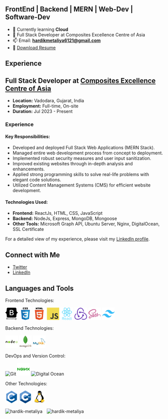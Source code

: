 ## FrontEnd | Backend | MERN | Web-Dev | Software-Dev

- 🌱 Currently learning **Cloud**
- 💼 Full Stack Developer at Composites Excellence Centre of Asia
- 📫 Email: **hardikmetaliya6121@gmail.com**
- 📄 [Download Resume](https://drive.google.com/uc?export=download&id=1Rn_CVHbOwP1wbPkqhWxU5Q0k0nELgA4A)

## Experience
## Full Stack Developer at [Composites Excellence Centre of Asia](https://cecaasia.com)

- **Location:** Vadodara, Gujarat, India
- **Employment:** Full-time, On-site
- **Duration:** Jul 2023 - Present

### Experience

#### Key Responsibilities:

- Developed and deployed Full Stack Web Applications (MERN Stack).
- Managed entire web development process from concept to deployment.
- Implemented robust security measures and user input sanitization.
- Improved existing websites through in-depth analysis and enhancements.
- Applied strong programming skills to solve real-life problems with elegant code solutions.
- Utilized Content Management Systems (CMS) for efficient website development.

#### Technologies Used:

- **Frontend:** ReactJs, HTML, CSS, JavaScript
- **Backend:** NodeJs, Express, MongoDB, Mongoose
- **Other Tools:** Microsoft Graph API, Ubuntu Server, Nginx, DigitalOcean, SSL Certificate

For a detailed view of my experience, please visit my [LinkedIn profile](https://www.linkedin.com/in/hardikmetaliya/).

## Connect with Me

- [Twitter](https://twitter.com/hardikmetaliya8)
- [LinkedIn](https://www.linkedin.com/in/hardikmetaliya/)

## Languages and Tools

<p align="center">

Frontend Technologies:
<p align='left'>
  <img src="https://raw.githubusercontent.com/devicons/devicon/master/icons/bootstrap/bootstrap-plain-wordmark.svg" alt="Bootstrap" width="40" height="40" />
  <img src="https://raw.githubusercontent.com/devicons/devicon/master/icons/css3/css3-original-wordmark.svg" alt="CSS3" width="40" height="40" />
  <img src="https://raw.githubusercontent.com/devicons/devicon/master/icons/html5/html5-original-wordmark.svg" alt="HTML5" width="40" height="40" />
  <img src="https://raw.githubusercontent.com/devicons/devicon/master/icons/javascript/javascript-original.svg" alt="JavaScript" width="40" height="40" />
  <img src="https://raw.githubusercontent.com/devicons/devicon/master/icons/react/react-original-wordmark.svg" alt="React" width="40" height="40" />
  <img src="https://raw.githubusercontent.com/devicons/devicon/master/icons/redux/redux-original.svg" alt="Redux" width="40" height="40" />
  <img src="https://raw.githubusercontent.com/devicons/devicon/master/icons/sass/sass-original.svg" alt="Sass" width="40" height="40" />
  <img src="https://raw.githubusercontent.com/devicons/devicon/master/icons/tailwindcss/tailwindcss-plain.svg" alt="Tailwind CSS" width="40" height="40" />
</p>

Backend Technologies:
<p align='left'>
  <img src="https://raw.githubusercontent.com/devicons/devicon/master/icons/nodejs/nodejs-original-wordmark.svg" alt="Node.js" width="40" height="40" />
  <img src="https://raw.githubusercontent.com/devicons/devicon/master/icons/mongodb/mongodb-original-wordmark.svg" alt="MongoDB" width="40" height="40" />
  <img src="https://raw.githubusercontent.com/devicons/devicon/master/icons/mysql/mysql-original-wordmark.svg" alt="MySQL" width="40" height="40" />
</p>

DevOps and Version Control:
<p align='left'>
  <img src="https://www.vectorlogo.zone/logos/git-scm/git-scm-icon.svg" alt="Git" width="40" height="40" />
  <img src="https://raw.githubusercontent.com/devicons/devicon/master/icons/nginx/nginx-original.svg" alt="Nginx" width="40" height="40" />
  <img src="https://www.vectorlogo.zone/logos/digitalocean/digitalocean-icon.svg" alt="Digital Ocean" width="40" height="40" />
</p>

Other Technologies:
<p align='left'>
  <img src="https://raw.githubusercontent.com/devicons/devicon/master/icons/c/c-original.svg" alt="C" width="40" height="40" />
  <img src="https://raw.githubusercontent.com/devicons/devicon/master/icons/cplusplus/cplusplus-original.svg" alt="C++" width="40" height="40" />
  <img src="https://raw.githubusercontent.com/devicons/devicon/master/icons/linux/linux-original.svg" alt="Linux" width="40" height="40" />
</p>
</p>

<p align='left'>
    <img src="https://github-readme-stats.vercel.app/api/top-langs?username=hardik-metaliya&show_icons=true&locale=en&layout=compact" alt="hardik-metaliya" style="display:inline-block;margin-right:10px;" />
    <img src="https://github-readme-streak-stats.herokuapp.com/?user=hardik-metaliya&" alt="hardik-metaliya" style="display:inline-block;" />
</p>
